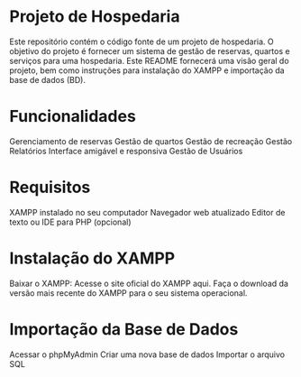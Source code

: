 # Projeto de Hospedaria
Este repositório contém o código fonte de um projeto de hospedaria. O objetivo do projeto é fornecer um sistema de gestão de reservas, quartos e serviços para uma hospedaria. Este README fornecerá uma visão geral do projeto, bem como instruções para instalação do XAMPP e importação da base de dados (BD).
# Funcionalidades
Gerenciamento de reservas
Gestão de quartos
Gestão de recreação
Gestão Relatórios 
Interface amigável e responsiva
Gestão de Usuários
# Requisitos
XAMPP instalado no seu computador
Navegador web atualizado
Editor de texto ou IDE para PHP (opcional)

# Instalação do XAMPP
  Baixar o XAMPP:
  Acesse o site oficial do XAMPP aqui.
  Faça o download da versão mais recente do XAMPP para o seu sistema operacional.

# Importação da Base de Dados
  Acessar o phpMyAdmin
  Criar uma nova base de dados
  Importar o arquivo SQL

